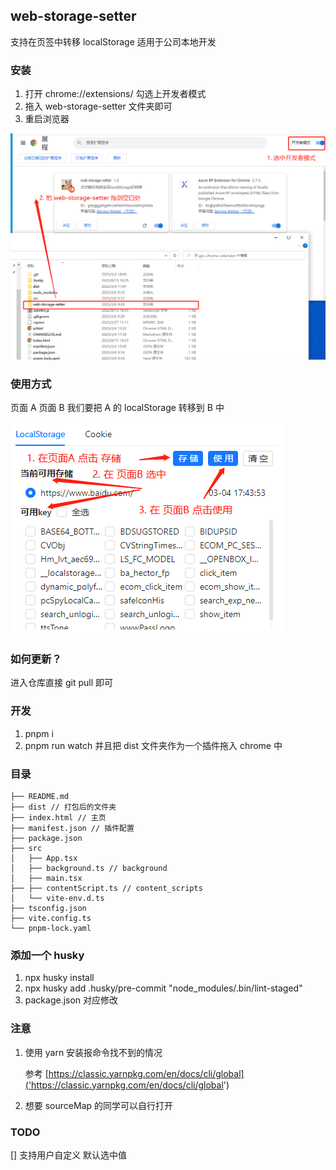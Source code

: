 ## web-storage-setter

支持在页签中转移 localStorage
适用于公司本地开发

### 安装

1. 打开 chrome://extensions/ 勾选上开发者模式
2. 拖入 web-storage-setter 文件夹即可
3. 重启浏览器

![](src/assets/install.png)

### 使用方式

页面 A 页面 B
我们要把 A 的 localStorage 转移到 B 中

![](src/assets/operation.png)

### 如何更新？

进入仓库直接 git pull 即可

### 开发

1. pnpm i
2. pnpm run watch 并且把 dist 文件夹作为一个插件拖入 chrome 中

### 目录

```
├── README.md
├── dist // 打包后的文件夹
├── index.html // 主页
├── manifest.json // 插件配置
├── package.json
├── src
│   ├── App.tsx
│   ├── background.ts // background
│   ├── main.tsx
├── ├── contentScript.ts // content_scripts
│   └── vite-env.d.ts
├── tsconfig.json
├── vite.config.ts
└── pnpm-lock.yaml
```

### 添加一个 husky

1. npx husky install
2. npx husky add .husky/pre-commit "node_modules/.bin/lint-staged"
3. package.json 对应修改

### 注意

1. 使用 yarn 安装报命令找不到的情况

   参考 [https://classic.yarnpkg.com/en/docs/cli/global]('https://classic.yarnpkg.com/en/docs/cli/global')

2. 想要 sourceMap 的同学可以自行打开

### TODO

[] 支持用户自定义 默认选中值

